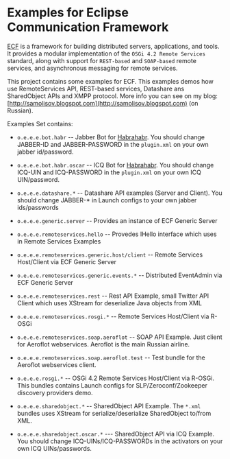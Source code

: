 Examples for Eclipse Communication Framework
============================================

[ECF](http://eclipse.org/ecf) is a framework for building distributed servers, applications, and tools. It provides a 
modular implementation of the `OSGi 4.2 Remote Services` standard, along with support for `REST-based` and `SOAP-based` 
remote services, and asynchronous messaging for remote services. 

This project contains some examples for ECF. This examples demos how use RemoteServices API, REST-based services, Datashare
ans SharedObject APIs and XMPP protocol. More info you can see on my blog: [http://samolisov.blogspot.com](http://samolisov.blogspot.com) (on Russian).

Examples Set contains:

* `o.e.e.e.bot.habr` -- Jabber Bot for [Habrahabr](http://habrahabr.ru). You should change JABBER-ID and JABBER-PASSWORD in 
the `plugin.xml` on your own jabber id/password.

* `o.e.e.e.bot.habr.oscar` -- ICQ Bot for [Habrahabr](http://habrahabr.ru). You should change ICQ-UIN and ICQ-PASSWORD in
the `plugin.xml` on your own ICQ UIN/password.

* `o.e.e.e.datashare.*` -- Datashare API examples (Server and Client). You should change JABBER-* in Launch configs to your
own jabber ids/passwords

* `o.e.e.e.generic.server` -- Provides an instance of ECF Generic Server

* `o.e.e.e.remoteservices.hello` -- Provedes IHello interface which uses in Remote Services Examples

* `o.e.e.e.remoteservices.generic.host/client` -- Remote Services Host/Client via ECF Generic Server

* `o.e.e.e.remoteservices.generic.events.*` -- Distributed EventAdmin via ECF Generic Server

* `o.e.e.e.remoteservices.rest` -- Rest API Example, small Twitter API Client which uses XStream for deserialize 
Java objects from XML

* `o.e.e.e.remoteservices.rosgi.*` -- Remote Services Host/Client via R-OSGi

* `o.e.e.e.remoteservices.soap.aeroflot` -- SOAP API Example. Just client for Aeroflot webservices. Aeroflot is the main
Russian airline.

* `o.e.e.e.remoteservices.soap.aeroflot.test` -- Test bundle for the Aeroflot webservices client.

* `o.e.e.e.rosgi.*` -- OSGi 4.2 Remote Services Host/Client via R-OSGi. This bundles contains Launch configs
for SLP/Zeroconf/Zookeeper discovery providers demo.

* `o.e.e.e.sharedobject.*` -- SharedObject API Example. The `*.xml` bundles uses XStream for serialize/deserialize SharedObject
to/from XML.

* `o.e.e.e.sharedobject.oscar.*` --- SharedObject API via ICQ Example. You should change ICQ-UINs/ICQ-PASSWORDs in the
activators on your own ICQ UINs/passwords.
